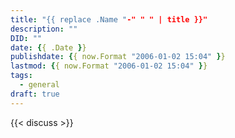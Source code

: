 ```yaml
---
title: "{{ replace .Name "-" " " | title }}"
description: ""
DID: ""
date: {{ .Date }}
publishdate: {{ now.Format "2006-01-02 15:04" }}
lastmod: {{ now.Format "2006-01-02 15:04" }}
tags:
  - general
draft: true
---
```



{{< discuss >}}
